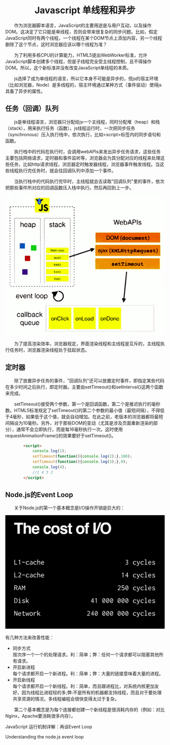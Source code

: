 <h1 align="center"> Javascript 单线程和异步</h1>

　　作为浏览器脚本语言，JavaScript的主要用途是与用户互动，以及操作DOM。这决定了它只能是单线程，否则会带来很复杂的同步问题。比如，假定JavaScript同时有两个线程，一个线程在某个DOM节点上添加内容，另一个线程删除了这个节点，这时浏览器应该以哪个线程为准？

　　为了利用多核CPU的计算能力，HTML5提出WebWorker标准，允许JavaScript脚本创建多个线程，但是子线程完全受主线程控制，且不得操作DOM。所以，这个新标准并没有改变JavaScript单线程的本质。

　　js选择了成为单线程的语言，所以它本身不可能是异步的，但js的宿主环境（比如浏览器，Node）是多线程的，宿主环境通过某种方式（事件驱动）使得js具备了异步的属性。

任务（回调）队列
-

　　js是单线程语言，浏览器只分配给js一个主线程，同时分配堆（heap）和栈（stack），用来执行任务（函数）。js线程运行时，一次把同步任务（synchronous）压入执行栈中，依次执行，比如&lt;script&gt;标签内的同步语句和函数。

　　执行栈中的代码在执行时，会调用webAPIs来发出异步任务请求，这些任务主要包括网络请求，定时器和事件监听等，浏览器会为其分配对应的线程来处理这些任务，比如http请求线程，浏览器定时触发器线程，浏览器事件触发线程。当这些线程执行完任务时，就会往回调队列中添加一个事件。

　　当执行栈中的代码执行完毕时，主线程就会去读取"回调队列"里的事件，依次把那些事件所对应的回调函数压入栈中执行。然后再回到上一步。

<p align="center"><img src="/images/posts/2017-07-03/eventloop.png" /></p>

　　为了提高渲染效率，浏览器规定，界面渲染线程和主线程是互斥的，主线程执行任务时，浏览器渲染线程处于挂起状态。

定时器
-

　　除了放置异步任务的事件，"回调队列"还可以放置定时事件，即指定某些代码在多少时间之后执行，即定时器。主要由setTimeout()和setInterval()这两个函数来完成。

　　setTimeout()接受两个参数，第一个是回调函数，第二个是推迟执行的毫秒数。HTML5标准规定了setTimeout()的第二个参数的最小值（最短间隔），不得低于4毫秒，如果低于这个值，就会自动增加。在此之前，老版本的浏览器都将最短间隔设为10毫秒。另外，对于那些DOM的变动（尤其是涉及页面重新渲染的部分），通常不会立即执行，而是每16毫秒执行一次。这时使用requestAnimationFrame()的效果要好于setTimeout()。

```html
		<script>
			console.log(1);
			setTimeout(function(){console.log(2);},100);
			setTimeout(function(){console.log(3);},0);
			console.log(4);
			//1 4 3 2
		</script>
```

Node.js的Event Loop
-

　　关于Node.js的第一个基本概念是I/O操作开销是巨大的：

<p align="center"><img src="/images/posts/2017-07-03/iocost.jpg" /></p>

有几种方法来改善性能：

- 同步方式  
按次序一个一个的处理请求。利：简单；弊：任何一个请求都可以阻塞其他所有请求。
- 开启新进程  
每个请求都开启一个新进程。利：简单；弊：大量的链接意味着大量的进程。
- 开启新线程  
每个请求都开启一个新线程。利：简单，而且跟进程比，对系统内核更加友好，因为线程比进程轻的多;弊:不是所有的机器都支持线程，而且对于要处理共享资源的情况，多线程编程会很快变得太过于复杂。

　　第二个基本概念是为每个连接都创建一个新线程是很消耗内存的（例如：对比Nginx，Apache要消耗很多内存）。





<a src="http://www.ruanyifeng.com/blog/2014/10/event-loop.html/">JavaScript 运行机制详解：再谈Event Loop</a>

<a src="http://blog.mixu.net/2011/02/01/understanding-the-node-js-event-loop/">Understanding the node.js event loop</a>